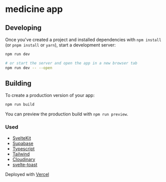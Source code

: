 # medicine app

## Developing

Once you've created a project and installed dependencies with `npm install` (or `pnpm install` or `yarn`), start a development server:

```bash
npm run dev

# or start the server and open the app in a new browser tab
npm run dev -- --open
```

## Building

To create a production version of your app:

```bash
npm run build
```

You can preview the production build with `npm run preview`.


### Used

- [SvelteKit](https://kit.svelte.dev/)
- [Supabase](https://supabase.com/)
- [Typescript](https://www.typescriptlang.org/)
- [Tailwind](https://tailwindcss.com/)
- [Cloudinary](https://cloudinary.com/)
- [svelte-toast](https://github.com/zerodevx/svelte-toast)

Deployed with [Vercel](https://vercel.com/)